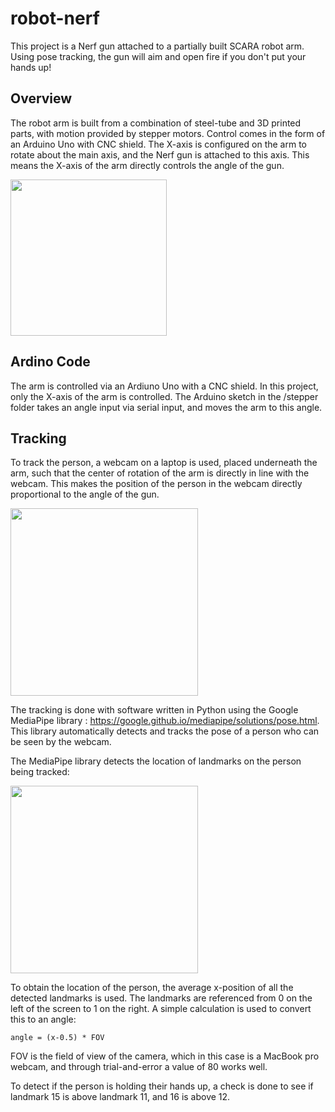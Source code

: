 # robot-nerf

This project is a Nerf gun attached to a partially built SCARA robot arm.  Using pose tracking, the gun will aim and open fire if you don't put your hands up!

## Overview

The robot arm is built from a combination of steel-tube and 3D printed parts, with motion provided by stepper motors.  Control comes in the form of an Arduino Uno with CNC shield.  The X-axis is configured on the arm to rotate about the main axis, and the Nerf gun is attached to this axis. This means the X-axis of the arm directly controls the angle of the gun.

<img src="https://user-images.githubusercontent.com/3776113/112767045-6e54f180-900c-11eb-9ec9-494e055ae296.png" height="250">


## Ardino Code

The arm is controlled via an Ardiuno Uno with a CNC shield. In this project, only the X-axis of the arm is controlled. The Arduino sketch in the /stepper folder takes an angle input via serial input, and moves the arm to this angle.

## Tracking

To track the person, a webcam on a laptop is used, placed underneath the arm, such that the center of rotation of the arm is directly in line with the webcam.  This makes the position of the person in the webcam directly proportional to the angle of the gun.

<img src="https://user-images.githubusercontent.com/3776113/112767561-47e48580-900f-11eb-9c70-695c82ba5b9f.png" height="300">

The tracking is done with software written in Python using the Google MediaPipe library : https://google.github.io/mediapipe/solutions/pose.html.  This library automatically detects and tracks the pose of a person who can be seen by the webcam.

The MediaPipe library detects the location of landmarks on the person being tracked:

<img src="https://user-images.githubusercontent.com/3776113/112766338-42843c80-9009-11eb-99ec-d2a5285a549e.png" height="300">

To obtain the location of the person, the average x-position of all the detected landmarks is used. The landmarks are referenced from 0 on the left of the screen to 1 on the right.  A simple calculation is used to convert this to an angle:

`angle = (x-0.5) * FOV`

FOV is the field of view of the camera, which in this case is a MacBook pro webcam, and through trial-and-error a value of 80 works well.

To detect if the person is holding their hands up, a check is done to see if landmark 15 is above landmark 11, and 16 is above 12.

